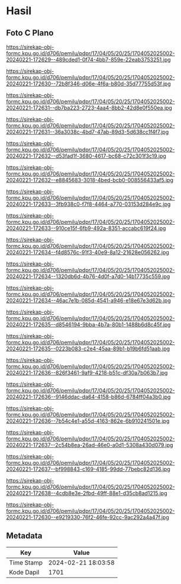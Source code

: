 # Hasil

## Foto C Plano

https://sirekap-obj-formc.kpu.go.id/d706/pemilu/pdpr/17/04/05/20/25/1704052025002-20240221-172629--489cded1-0f74-4bb7-859e-22eab3753251.jpg

https://sirekap-obj-formc.kpu.go.id/d706/pemilu/pdpr/17/04/05/20/25/1704052025002-20240221-172630--72b8f346-d06e-4f6a-b80d-35d77755d53f.jpg

https://sirekap-obj-formc.kpu.go.id/d706/pemilu/pdpr/17/04/05/20/25/1704052025002-20240221-172631--db7ba223-2723-4aa4-8bb2-42d8e0f550ea.jpg

https://sirekap-obj-formc.kpu.go.id/d706/pemilu/pdpr/17/04/05/20/25/1704052025002-20240221-172631--36a3038c-4bd7-47ab-89d3-5d638cc1f4f7.jpg

https://sirekap-obj-formc.kpu.go.id/d706/pemilu/pdpr/17/04/05/20/25/1704052025002-20240221-172632--d53fad1f-3680-4617-bc68-c72c301f3c19.jpg

https://sirekap-obj-formc.kpu.go.id/d706/pemilu/pdpr/17/04/05/20/25/1704052025002-20240221-172632--e8845683-3018-4bed-bcb0-008556433af5.jpg

https://sirekap-obj-formc.kpu.go.id/d706/pemilu/pdpr/17/04/05/20/25/1704052025002-20240221-172633--3fb938c0-f7f8-4464-a770-03153d284e9c.jpg

https://sirekap-obj-formc.kpu.go.id/d706/pemilu/pdpr/17/04/05/20/25/1704052025002-20240221-172633--910ce15f-6fb9-492a-8351-accabc619f24.jpg

https://sirekap-obj-formc.kpu.go.id/d706/pemilu/pdpr/17/04/05/20/25/1704052025002-20240221-172634--f4d8576c-91f3-40e9-8a12-21628e056262.jpg

https://sirekap-obj-formc.kpu.go.id/d706/pemilu/pdpr/17/04/05/20/25/1704052025002-20240221-172634--1320db6d-4b76-4d0f-a7d0-14b17735c559.jpg

https://sirekap-obj-formc.kpu.go.id/d706/pemilu/pdpr/17/04/05/20/25/1704052025002-20240221-172634--46ac7e1b-085d-4541-a946-e18e67e3d62b.jpg

https://sirekap-obj-formc.kpu.go.id/d706/pemilu/pdpr/17/04/05/20/25/1704052025002-20240221-172635--d8546194-9bba-4b7a-80b1-1488b6d8c45f.jpg

https://sirekap-obj-formc.kpu.go.id/d706/pemilu/pdpr/17/04/05/20/25/1704052025002-20240221-172635--0223b083-c2e4-45aa-89b1-b19b6fd51aab.jpg

https://sirekap-obj-formc.kpu.go.id/d706/pemilu/pdpr/17/04/05/20/25/1704052025002-20240221-172636--826f3461-9af9-4218-b51c-df30a7b063b7.jpg

https://sirekap-obj-formc.kpu.go.id/d706/pemilu/pdpr/17/04/05/20/25/1704052025002-20240221-172636--9146ddac-da64-4158-b86d-6784ff04a3b0.jpg

https://sirekap-obj-formc.kpu.go.id/d706/pemilu/pdpr/17/04/05/20/25/1704052025002-20240221-172636--7b54c4e1-a55d-4163-862e-6b910241501e.jpg

https://sirekap-obj-formc.kpu.go.id/d706/pemilu/pdpr/17/04/05/20/25/1704052025002-20240221-172637--2c54b8ea-26ad-46e0-a0d1-5308a430d079.jpg

https://sirekap-obj-formc.kpu.go.id/d706/pemilu/pdpr/17/04/05/20/25/1704052025002-20240221-172637--bf998843-c169-4185-99dd-77bebc82d136.jpg

https://sirekap-obj-formc.kpu.go.id/d706/pemilu/pdpr/17/04/05/20/25/1704052025002-20240221-172638--4cdb8e3e-2fbd-49ff-88e1-d35cb8ad1215.jpg

https://sirekap-obj-formc.kpu.go.id/d706/pemilu/pdpr/17/04/05/20/25/1704052025002-20240221-172630--e9219330-76f2-46fe-92cc-9ac292a4a47f.jpg


## Metadata

| Key        | Value               |
| ---------- | ------------------- |
| Time Stamp | 2024-02-21 18:03:58 |
| Kode Dapil | 1701                |



